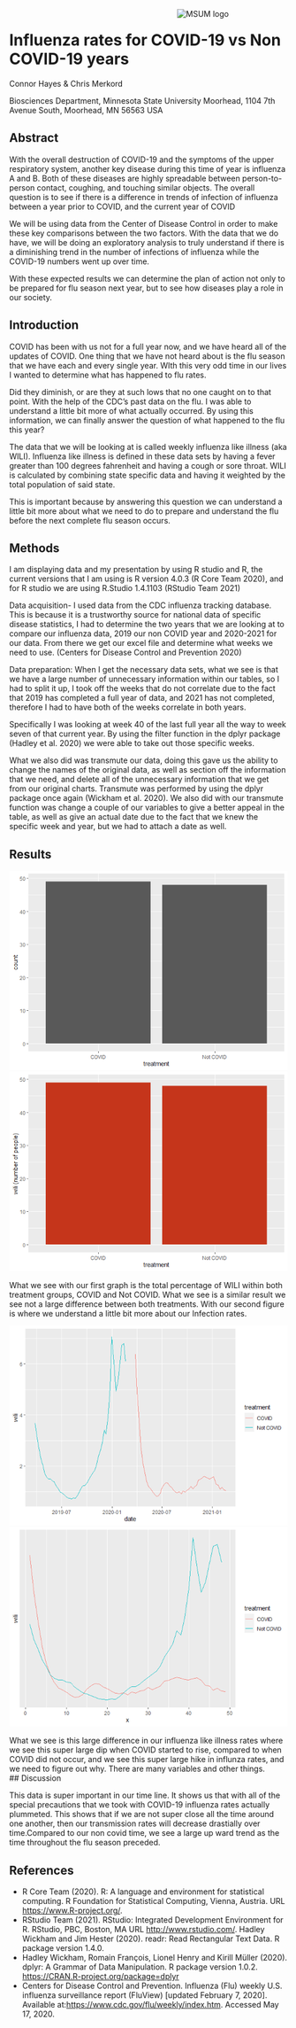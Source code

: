 
<img src="https://www2.mnstate.edu/uploadedImages/Content/Marketing/logos/MSUM_Signature_Vert_Color.jpg" alt="MSUM logo" width="200" style="float:right"/>

# Influenza rates for COVID-19 vs Non COVID-19 years

Connor Hayes & Chris Merkord

Biosciences Department, Minnesota State University Moorhead, 1104 7th
Avenue South, Moorhead, MN 56563 USA

## Abstract

With the overall destruction of COVID-19 and the symptoms of the upper
respiratory system, another key disease during this time of year is
influenza A and B. Both of these diseases are highly spreadable between
person-to-person contact, coughing, and touching similar objects. The
overall question is to see if there is a difference in trends of
infection of influenza between a year prior to COVID, and the current
year of COVID

We will be using data from the Center of Disease Control in order to
make these key comparisons between the two factors. With the data that
we do have, we will be doing an exploratory analysis to truly understand
if there is a diminishing trend in the number of infections of influenza
while the COVID-19 numbers went up over time.

With these expected results we can determine the plan of action not only
to be prepared for flu season next year, but to see how diseases play a
role in our society.

## Introduction

COVID has been with us not for a full year now, and we have heard all of
the updates of COVID. One thing that we have not heard about is the flu
season that we have each and every single year. WIth this very odd time
in our lives I wanted to determine what has happened to flu rates.

Did they diminish, or are they at such lows that no one caught on to
that point. With the help of the CDC’s past data on the flu. I was able
to understand a little bit more of what actually occurred. By using this
information, we can finally answer the question of what happened to the
flu this year?

The data that we will be looking at is called weekly influenza like
illness (aka WILI). Influenza like illness is defined in these data sets
by having a fever greater than 100 degrees fahrenheit and having a cough
or sore throat. WILI is calculated by combining state specific data and
having it weighted by the total population of said state.

This is important because by answering this question we can understand a
little bit more about what we need to do to prepare and understand the
flu before the next complete flu season occurs.

## Methods

I am displaying data and my presentation by using R studio and R, the
current versions that I am using is R version 4.0.3 (R Core Team 2020),
and for R studio we are using R.Studio 1.4.1103 (RStudio Team 2021)

Data acquisition- I used data from the CDC influenza tracking database.
This is because it is a trustworthy source for national data of specific
disease statistics, I had to determine the two years that we are looking
at to compare our influenza data, 2019 our non COVID year and 2020-2021
for our data. From there we get our excel file and determine what weeks
we need to use. (Centers for Disease Control and Prevention 2020)

Data preparation: When I get the necessary data sets, what we see is
that we have a large number of unnecessary information within our
tables, so I had to split it up, I took off the weeks that do not
correlate due to the fact that 2019 has completed a full year of data,
and 2021 has not completed, therefore I had to have both of the weeks
correlate in both years.

Specifically I was looking at week 40 of the last full year all the way
to week seven of that current year. By using the filter function in the
dplyr package (Hadley et al. 2020) we were able to take out those
specific weeks.

What we also did was transmute our data, doing this gave us the ability
to change the names of the original data, as well as section off the
information that we need, and delete all of the unnecessary information
that we get from our original charts. Transmute was performed by using
the dplyr package once again (Wickham et al. 2020). We also did with our
transmute function was change a couple of our variables to give a better
appeal in the table, as well as give an actual date due to the fact that
we knew the specific week and year, but we had to attach a date as well.

## Results

![](README_files/figure-gfm/unnamed-chunk-4-1.png)<!-- -->![](README_files/figure-gfm/unnamed-chunk-4-2.png)<!-- -->

What we see with our first graph is the total percentage of WILI within
both treatment groups, COVID and Not COVID. What we see is a similar
result we see not a large difference between both treatments. With our
second figure is where we understand a little bit more about our
Infection rates.

![](README_files/figure-gfm/unnamed-chunk-5-1.png)<!-- -->![](README_files/figure-gfm/unnamed-chunk-5-2.png)<!-- -->

What we see is this large difference in our influenza like illness rates
where we see this super large dip when COVID started to rise, compared
to when COVID did not occur, and we see this super large hike in
influnza rates, and we need to figure out why. There are many variables
and other things.  
\#\# Discussion

This data is super important in our time line. It shows us that with all
of the special precautions that we took with COVID-19 influenza rates
actually plummeted. This shows that if we are not super close all the
time around one another, then our transmission rates will decrease
drastially over time.Compared to our non covid time, we see a large up
ward trend as the time throughout the flu season preceded.

## References

-   R Core Team (2020). R: A language and environment for statistical
    computing. R Foundation for Statistical Computing, Vienna, Austria.
    URL <https://www.R-project.org/>.
-   RStudio Team (2021). RStudio: Integrated Development Environment
    for R. RStudio, PBC, Boston, MA URL <http://www.rstudio.com/>.
    Hadley Wickham and Jim Hester (2020). readr: Read Rectangular Text
    Data. R package version 1.4.0.
-   Hadley Wickham, Romain François, Lionel Henry and Kirill Müller
    (2020). dplyr: A Grammar of Data Manipulation. R package version
    1.0.2. <https://CRAN.R-project.org/package=dplyr>
-   Centers for Disease Control and Prevention. Influenza (Flu) weekly
    U.S. influenza surveillance report (FluView) \[updated February 7,
    2020\]. Available at:<https://www.cdc.gov/flu/weekly/index.htm>.
    Accessed May 17, 2020.
